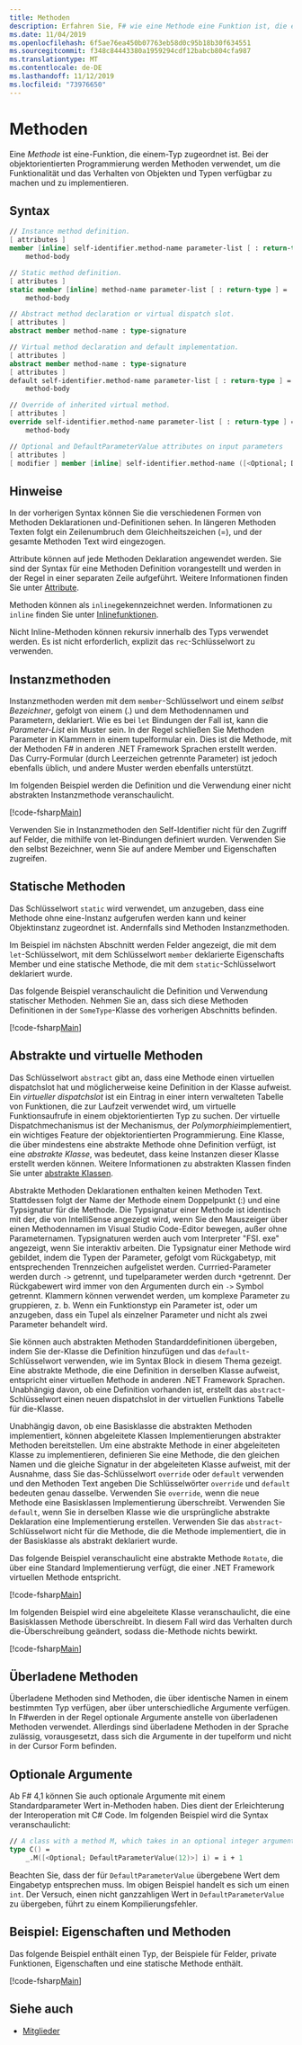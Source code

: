 ```yaml
---
title: Methoden
description: Erfahren Sie, F# wie eine Methode eine Funktion ist, die einem Typ zugeordnet ist, mit dem die Funktionen und das Verhalten von Objekten und Typen verfügbar gemacht und implementiert werden.
ms.date: 11/04/2019
ms.openlocfilehash: 6f5ae76ea450b07763eb58d0c95b18b30f634551
ms.sourcegitcommit: f348c84443380a1959294cdf12babcb804cfa987
ms.translationtype: MT
ms.contentlocale: de-DE
ms.lasthandoff: 11/12/2019
ms.locfileid: "73976650"
---
```

# <a name="methods"></a>Methoden

Eine *Methode* ist eine-Funktion, die einem-Typ zugeordnet ist. Bei der objektorientierten Programmierung werden Methoden verwendet, um die Funktionalität und das Verhalten von Objekten und Typen verfügbar zu machen und zu implementieren.

## <a name="syntax"></a>Syntax

```fsharp
// Instance method definition.
[ attributes ]
member [inline] self-identifier.method-name parameter-list [ : return-type ] =
    method-body

// Static method definition.
[ attributes ]
static member [inline] method-name parameter-list [ : return-type ] =
    method-body

// Abstract method declaration or virtual dispatch slot.
[ attributes ]
abstract member method-name : type-signature

// Virtual method declaration and default implementation.
[ attributes ]
abstract member method-name : type-signature
[ attributes ]
default self-identifier.method-name parameter-list [ : return-type ] =
    method-body

// Override of inherited virtual method.
[ attributes ]
override self-identifier.method-name parameter-list [ : return-type ] =
    method-body

// Optional and DefaultParameterValue attributes on input parameters
[ attributes ]
[ modifier ] member [inline] self-identifier.method-name ([<Optional; DefaultParameterValue( default-value )>] input) [ : return-type ]
```

## <a name="remarks"></a>Hinweise

In der vorherigen Syntax können Sie die verschiedenen Formen von Methoden Deklarationen und-Definitionen sehen. In längeren Methoden Texten folgt ein Zeilenumbruch dem Gleichheitszeichen (=), und der gesamte Methoden Text wird eingezogen.

Attribute können auf jede Methoden Deklaration angewendet werden. Sie sind der Syntax für eine Methoden Definition vorangestellt und werden in der Regel in einer separaten Zeile aufgeführt. Weitere Informationen finden Sie unter [Attribute](../attributes.md).

Methoden können als `inline`gekennzeichnet werden. Informationen zu `inline` finden Sie unter [Inlinefunktionen](../functions/inline-functions.md).

Nicht Inline-Methoden können rekursiv innerhalb des Typs verwendet werden. Es ist nicht erforderlich, explizit das `rec`-Schlüsselwort zu verwenden.

## <a name="instance-methods"></a>Instanzmethoden

Instanzmethoden werden mit dem `member`-Schlüsselwort und einem *selbst Bezeichner*, gefolgt von einem (.) und dem Methodennamen und Parametern, deklariert. Wie es bei `let` Bindungen der Fall ist, kann die *Parameter-List* ein Muster sein. In der Regel schließen Sie Methoden Parameter in Klammern in einem tupelformular ein. Dies ist die Methode, mit der Methoden F# in anderen .NET Framework Sprachen erstellt werden. Das Curry-Formular (durch Leerzeichen getrennte Parameter) ist jedoch ebenfalls üblich, und andere Muster werden ebenfalls unterstützt.

Im folgenden Beispiel werden die Definition und die Verwendung einer nicht abstrakten Instanzmethode veranschaulicht.

[!code-fsharp[Main](~/samples/snippets/fsharp/lang-ref-1/snippet3401.fs)]

Verwenden Sie in Instanzmethoden den Self-Identifier nicht für den Zugriff auf Felder, die mithilfe von let-Bindungen definiert wurden. Verwenden Sie den selbst Bezeichner, wenn Sie auf andere Member und Eigenschaften zugreifen.

## <a name="static-methods"></a>Statische Methoden

Das Schlüsselwort `static` wird verwendet, um anzugeben, dass eine Methode ohne eine-Instanz aufgerufen werden kann und keiner Objektinstanz zugeordnet ist. Andernfalls sind Methoden Instanzmethoden.

Im Beispiel im nächsten Abschnitt werden Felder angezeigt, die mit dem `let`-Schlüsselwort, mit dem Schlüsselwort `member` deklarierte Eigenschafts Member und eine statische Methode, die mit dem `static`-Schlüsselwort deklariert wurde.

Das folgende Beispiel veranschaulicht die Definition und Verwendung statischer Methoden. Nehmen Sie an, dass sich diese Methoden Definitionen in der `SomeType`-Klasse des vorherigen Abschnitts befinden.

[!code-fsharp[Main](~/samples/snippets/fsharp/lang-ref-1/snippet3402.fs)]

## <a name="abstract-and-virtual-methods"></a>Abstrakte und virtuelle Methoden

Das Schlüsselwort `abstract` gibt an, dass eine Methode einen virtuellen dispatchslot hat und möglicherweise keine Definition in der Klasse aufweist. Ein *virtueller dispatchslot* ist ein Eintrag in einer intern verwalteten Tabelle von Funktionen, die zur Laufzeit verwendet wird, um virtuelle Funktionsaufrufe in einem objektorientierten Typ zu suchen. Der virtuelle Dispatchmechanismus ist der Mechanismus, der *Polymorphie*implementiert, ein wichtiges Feature der objektorientierten Programmierung. Eine Klasse, die über mindestens eine abstrakte Methode ohne Definition verfügt, ist eine *abstrakte Klasse*, was bedeutet, dass keine Instanzen dieser Klasse erstellt werden können. Weitere Informationen zu abstrakten Klassen finden Sie unter [abstrakte Klassen](../abstract-classes.md).

Abstrakte Methoden Deklarationen enthalten keinen Methoden Text. Stattdessen folgt der Name der Methode einem Doppelpunkt (:) und eine Typsignatur für die Methode. Die Typsignatur einer Methode ist identisch mit der, die von IntelliSense angezeigt wird, wenn Sie den Mauszeiger über einen Methodennamen im Visual Studio Code-Editor bewegen, außer ohne Parameternamen. Typsignaturen werden auch vom Interpreter "FSI. exe" angezeigt, wenn Sie interaktiv arbeiten. Die Typsignatur einer Methode wird gebildet, indem die Typen der Parameter, gefolgt vom Rückgabetyp, mit entsprechenden Trennzeichen aufgelistet werden. Currried-Parameter werden durch `->` getrennt, und tupelparameter werden durch `*`getrennt. Der Rückgabewert wird immer von den Argumenten durch ein `->` Symbol getrennt. Klammern können verwendet werden, um komplexe Parameter zu gruppieren, z. b. Wenn ein Funktionstyp ein Parameter ist, oder um anzugeben, dass ein Tupel als einzelner Parameter und nicht als zwei Parameter behandelt wird.

Sie können auch abstrakten Methoden Standarddefinitionen übergeben, indem Sie der-Klasse die Definition hinzufügen und das `default`-Schlüsselwort verwenden, wie im Syntax Block in diesem Thema gezeigt. Eine abstrakte Methode, die eine Definition in derselben Klasse aufweist, entspricht einer virtuellen Methode in anderen .NET Framework Sprachen. Unabhängig davon, ob eine Definition vorhanden ist, erstellt das `abstract`-Schlüsselwort einen neuen dispatchslot in der virtuellen Funktions Tabelle für die-Klasse.

Unabhängig davon, ob eine Basisklasse die abstrakten Methoden implementiert, können abgeleitete Klassen Implementierungen abstrakter Methoden bereitstellen. Um eine abstrakte Methode in einer abgeleiteten Klasse zu implementieren, definieren Sie eine Methode, die den gleichen Namen und die gleiche Signatur in der abgeleiteten Klasse aufweist, mit der Ausnahme, dass Sie das-Schlüsselwort `override` oder `default` verwenden und den Methoden Text angeben Die Schlüsselwörter `override` und `default` bedeuten genau dasselbe. Verwenden Sie `override`, wenn die neue Methode eine Basisklassen Implementierung überschreibt. Verwenden Sie `default`, wenn Sie in derselben Klasse wie die ursprüngliche abstrakte Deklaration eine Implementierung erstellen. Verwenden Sie das `abstract`-Schlüsselwort nicht für die Methode, die die Methode implementiert, die in der Basisklasse als abstrakt deklariert wurde.

Das folgende Beispiel veranschaulicht eine abstrakte Methode `Rotate`, die über eine Standard Implementierung verfügt, die einer .NET Framework virtuellen Methode entspricht.

[!code-fsharp[Main](~/samples/snippets/fsharp/lang-ref-1/snippet3403.fs)]

Im folgenden Beispiel wird eine abgeleitete Klasse veranschaulicht, die eine Basisklassen Methode überschreibt. In diesem Fall wird das Verhalten durch die-Überschreibung geändert, sodass die-Methode nichts bewirkt.

[!code-fsharp[Main](~/samples/snippets/fsharp/lang-ref-1/snippet3404.fs)]

## <a name="overloaded-methods"></a>Überladene Methoden

Überladene Methoden sind Methoden, die über identische Namen in einem bestimmten Typ verfügen, aber über unterschiedliche Argumente verfügen. In F#werden in der Regel optionale Argumente anstelle von überladenen Methoden verwendet. Allerdings sind überladene Methoden in der Sprache zulässig, vorausgesetzt, dass sich die Argumente in der tupelform und nicht in der Cursor Form befinden.

## <a name="optional-arguments"></a>Optionale Argumente

Ab F# 4,1 können Sie auch optionale Argumente mit einem Standardparameter Wert in-Methoden haben.  Dies dient der Erleichterung der Interoperation mit C# Code.  Im folgenden Beispiel wird die Syntax veranschaulicht:

```fsharp
// A class with a method M, which takes in an optional integer argument.
type C() =
    _.M([<Optional; DefaultParameterValue(12)>] i) = i + 1
```

Beachten Sie, dass der für `DefaultParameterValue` übergebene Wert dem Eingabetyp entsprechen muss.  Im obigen Beispiel handelt es sich um einen `int`.  Der Versuch, einen nicht ganzzahligen Wert in `DefaultParameterValue` zu übergeben, führt zu einem Kompilierungsfehler.

## <a name="example-properties-and-methods"></a>Beispiel: Eigenschaften und Methoden

Das folgende Beispiel enthält einen Typ, der Beispiele für Felder, private Funktionen, Eigenschaften und eine statische Methode enthält.

[!code-fsharp[Main](~/samples/snippets/fsharp/lang-ref-1/snippet3406.fs)]

## <a name="see-also"></a>Siehe auch

- [Mitglieder](index.md)
